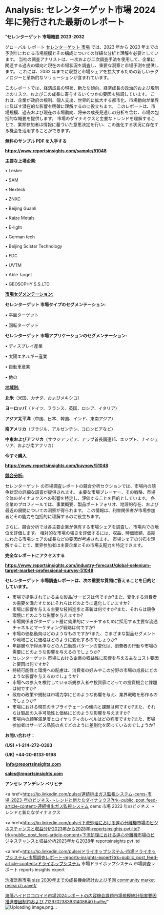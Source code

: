# Analysis: セレンターゲット市場 2024 年に発行された最新のレポート

"<strong>セレンターゲット 市場概要 2023-2032</strong>

グローバル レポート <a href=https://www.reportsinsights.com/sample/51048>セレンターゲット 市場</a> では、2023 年から 2023 年までの予測年にわたる市場規模とその構成についての詳細な分析と理解を必要としています。 当社の調査アナリストは、一次および二次調査手法を使用して、企業に関連する過去の傾向と現在の市場状況を調査し、重要な洞察と市場予測を提供します。 これには、2032 年までに収益と市場シェアを拡大​​するための新しいテクノロジーと革新的なソリューションが含まれています。

このレポートでは、経済成長の現状、新たな傾向、経済成長の政治的および規制上のリスク、およびこの成長に寄与するいくつかの要因も強調しています。 これは、企業が政府の規制、個人支出、世界的に拡大する都市化、市場動向が業界に及ぼす潜在的な影響を明確に理解するのに役立ちます。 このレポートは、市場規模、過去および現在の市場動向、将来の成長見通しの分析を含む、市場の包括的な概要を提供します。 市場のダイナミクスと主要なトレンドを理解することで、業界参加者は情報に基づいた意思決定を行い、この進化する状況に存在する機会を活用することができます。

<strong><b>無料のサンプル PDF を入手する</b></strong>

<a href=https://www.reportsinsights.com/sample/51048><strong><u>https://www.reportsinsights.com/sample/51048</u></strong></a>

<strong>主要な上場企業:</strong>

• Lesker

• SAM

• Nexteck

• ZNXC

• Beijing Guanli

• Kaize Metals

• E-light

• German tech

• Beijing Scistar Technology

• FDC

• UVTM

• Able Target

• GEOSOPHY S.S.LTD

<strong><u>市場セグメンテーション</u></strong><strong><u>:</u></strong>

<strong>セレンターゲット 市場タイプのセグメンテーション:</strong>

• 平面ターゲット

• 回転ターゲット

<strong>セレンターゲット 市場アプリケーションのセグメンテーション:</strong>

• ディスプレイ産業

• 太陽エネルギー産業

• 自動車産業

• 他の

<strong><u>地域別</u></strong><strong><u>:</u></strong>

<strong>北米</strong>（米国、カナダ、およびメキシコ）

<strong>ヨーロッパ</strong>（ドイツ、フランス、英国、ロシア、イタリア）

<strong>アジア太平洋</strong>（中国、日本、韓国、インド、東南アジア）

<strong>南アメリカ</strong>（ブラジル、アルゼンチン、コロンビアなど）

<strong>中東およびアフリカ</strong>（サウジアラビア、アラブ首長国連邦、エジプト、ナイジェリア、および南アフリカ）

<strong>今すぐ購入</strong>

<a href=https://www.reportsinsights.com/buynow/51048><strong><u>https://www.reportsinsights.com/buynow/51048</u></strong></a>

<strong><u>競合分析:</u></strong>

セレンターゲット の市場調査レポートの競合分析セクションでは、市場内の競争状況の詳細な調査が提供されます。 主要な市場プレーヤー、その戦略、市場全体のダイナミクスへの影響を特定し、評価することを目的としています。 各企業のプロフィールでは、事業概要、製品ポートフォリオ、地理的存在、および最近の展開についての洞察が得られます。 この情報は、利害関係者が市場参加者とその能力を包括的に理解するのに役立ちます。

さらに、競合分析では各主要企業が保有する市場シェアを調査し、市場内での地位を評価します。 相対的な市場の強さを評価するには、収益、時価総額、長期にわたる市場シェアの成長などの要因が考慮されます。 市場シェアの分布を理解することで、業界参加者は主要企業とその市場支配力を特定できます。

<strong>完全なレポートにアクセスする</strong>

<a href=https://www.reportsinsights.com/industry-forecast/global-selenium-target-market-professional-survey-51048><strong><u><b>https://www.reportsinsights.com/industry-forecast/global-selenium-target-market-professional-survey-51048</b></u></strong></a>

<strong><b>セレンターゲット 市場調査レポートは、次の重要な質問に答えることを目的としています。</b></strong>
<ul>
  <li>市場で提供されている主な製品/サービスは何ですか?また、変化する消費者の需要を満たすためにそれらはどのように進化していますか?</li>
  <li>市場に影響を与える主要な技術進歩と革新は何ですか?また、それらは競争環境にどのような影響を与えますか?</li>
  <li>市場関係者がターゲット層に効果的にリーチするために採用する主要な流通チャネルとマーケティング戦略は何ですか?</li>
  <li>市場の価格動向はどのようなものですか?また、さまざまな製品セグメントや地域ごとに価格はどのように変化するのでしょうか?</li>
  <li>年齢層や所得水準などの人口動態パターンの変化は、消費者の行動や市場の需要にどのような影響を与えるのでしょうか?</li>
  <li>セレンターゲット 市場における企業の収益性に影響を与える主なコスト要因と要因は何ですか?</li>
  <li>持続可能性と環境への配慮は、消費者の好みやこの分野の市場の成長にどのような影響を与えるのでしょうか?</li>
  <li>市場への参入を検討している新規参入者や投資家にとっての投資機会と課題は何ですか?</li>
  <li>政府の政策や規制は市場力学にどのような影響を与え、業界戦略を形作るのでしょうか?</li>
  <li>市場における現在のサプライチェーンの傾向と課題は何ですか?また、それらは製品の入手可能性と価格にどのような影響を与えますか?</li>
  <li>市場内の顧客満足度とロイヤリティのレベルはどの程度ですか?また、市場参加者はサービス品質の点でどのように差別化を図っているのでしょうか?</li>
</ul>
<strong>お問い合わせ：</strong>

<strong>(US) +1-214-272-0393</strong>

<strong>(UK) +44-20-8133-9198</strong>

<strong> </strong><a href=info@reportsinsights.com><strong><u>info@reportsinsights.com</u></strong></a>

<a href=sales@reportsinsights.com><strong><u>sales@reportsinsights.com</u></strong></a>

<strong>アンセレ アンデレン ベリヒテ</strong>

<a href=https://jp.linkedin.com/pulse/連続排出ガス監視システム-cems-市場-2023-年のビジネス-トレンドと新たなダイナミクス?trk=public_post_feed-article-content>連続排出ガス監視システム cems 市場 2023 年のビジネス トレンドと新たなダイナミクス</a>

<a href=https://jp.linkedin.com/pulse/下流処理における遠心分離機市場のビジネスチャンスと収益分析2023年から2028年-reportsinsights-pvt-ltd?trk=public_post_feed-article-content>下流処理における遠心分離機市場のビジネスチャンスと収益分析2023年から2028年 reportsinsights pvt ltd</a>

<a href=https://jp.linkedin.com/pulse/ドライホップシステム-市場ドライホップシステム-市場調査レポート-reports-insights-expert?trk=public_post_feed-article-content>ドライホップシステム 市場ドライホップシステム 市場調査レポート reports insights expert</a>

<a href=https://www.linkedin.com/pulse/洗濯洗剤市場-size-2030年までの成長機会統計および予測-community-market-research-aavef/>洗濯洗剤市場 size 2030年までの成長機会統計および予測 community market research aavef/</a>

<a href=https://www.linkedin.com/pulse/海藻ハイドロコロイド市場2024レポートの内容機会課題市場規模統計阻害要因推進要因制約および-7129702383831408640-hui9e/>海藻ハイドロコロイド市場2024レポートの内容機会課題市場規模統計阻害要因推進要因制約および 7129702383831408640 hui9e/</a>"
![Uploading image.png…]()
